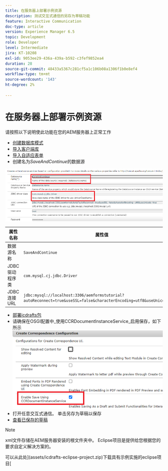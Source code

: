 ```yaml
---
title: 在服务器上部署示例资源
description: 测试交互式通信的另存为草稿功能
feature: Interactive Communication
doc-type: article
version: Experience Manager 6.5
topic: Development
role: Developer
level: Intermediate
jira: KT-10208
exl-id: 9053ee29-436a-439a-b592-c3fef9852ea4
duration: 28
source-git-commit: 48433a5367c281cf5a1c106b08a1306f1b0e8ef4
workflow-type: tm+mt
source-wordcount: '143'
ht-degree: 2%

---
```


# 在服务器上部署示例资源

请按照以下说明使此功能在您的AEM服务器上正常工作

* [创建数据库模式](assets/icdrafts.sql)
* [导入客户端库](assets/icdrafts.zip)
* [导入自适应表单](assets/SavedDraftsAdaptiveForm.zip)
* 创建名为&#x200B;_SaveAndContinue_&#x200B;的数据源

![创建数据Source](assets/data-source.png)

| 属性名称 | 属性值 |
|---|---|
| 数据源名称 | `SaveAndContinue` |
| JDBC驱动程序类 | `com.mysql.cj.jdbc.Driver` |
| JDBC连接URL | `jdbc:mysql://localhost:3306/aemformstutorial?autoReconnect=true&useSSL=false&characterEncoding=utf8&useUnicode=true` |

* [部署icdrafts包](assets/icdrafts.icdrafts.core-1.0-SNAPSHOT.jar)
* 请确保在OSGI配置中&#x200B;_使用CCRDocumentInstanceService_启用保存，如下所示
  ![启用草稿](assets/enable-drafts.png)
* 打开任意交互式通信。 单击另存为草稿以保存
* [查看已保存的草稿](http://localhost:4502/content/dam/formsanddocuments/saveddrafts/jcr:content?wcmmode=disabled)

>[!NOTE]
>xml文件存储在AEM服务器安装的根文件夹中。 Eclipse项目是提供给您根据您的要求自定义解决方案的。

可以从此处](assets/icdrafts-eclipse-project.zip)下载具有示例实施的eclipse项目[
